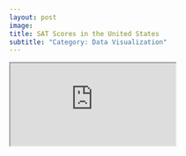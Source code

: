 ```yaml
---
layout: post
image: 
title: SAT Scores in the United States
subtitle: "Category: Data Visualization"
---
```


<iframe src="http://bl.ocks.org/mbostock/raw/4061502/0a200ddf998aa75dfdb1ff32e16b680a15e5cb01/" marginwidth="0" marginheight="0" scrolling="no"></iframe>

